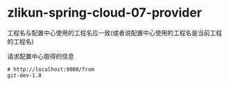# zlikun-spring-cloud-07-provider

工程名与配置中心使用的工程名应一致(或者说配置中心使用的工程名是当前工程的工程名)

请求配置中心取得的信息
```
# http://localhost:9000/from
git-dev-1.0
```